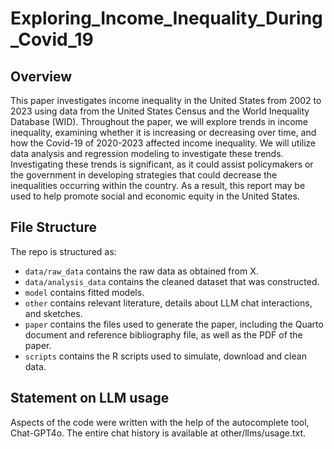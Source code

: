 # Exploring_Income_Inequality_During_Covid_19

## Overview
This paper investigates income inequality in the United States from 2002 to 2023 using data from the United States Census and the World Inequality Database (WID). Throughout the paper, we will explore trends in income inequality, examining whether it is increasing or decreasing over time, and how the Covid-19 of 2020-2023 affected income inequality. We will utilize data analysis and regression modeling to investigate these trends. Investigating these trends is significant, as it could assist policymakers or the government in developing strategies that could decrease the inequalities occurring within the country. As a result, this report may be used to help promote social and economic equity in the United States.

## File Structure

The repo is structured as:

-   `data/raw_data` contains the raw data as obtained from X.
-   `data/analysis_data` contains the cleaned dataset that was constructed.
-   `model` contains fitted models. 
-   `other` contains relevant literature, details about LLM chat interactions, and sketches.
-   `paper` contains the files used to generate the paper, including the Quarto document and reference bibliography file, as well as the PDF of the paper. 
-   `scripts` contains the R scripts used to simulate, download and clean data.


## Statement on LLM usage

Aspects of the code were written with the help of the autocomplete tool, Chat-GPT4o. The entire chat history is available at other/llms/usage.txt.
